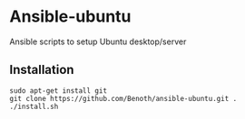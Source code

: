 # Ansible-ubuntu
Ansible scripts to setup Ubuntu desktop/server


## Installation
```
sudo apt-get install git
git clone https://github.com/Benoth/ansible-ubuntu.git .
./install.sh
```
